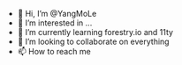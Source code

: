 - 👋 Hi, I’m @YangMoLe
- 👀 I’m interested in ...
- 🌱 I’m currently learning forestry.io and 11ty
- 💞️ I’m looking to collaborate on everything
- 📫 How to reach me

<!---
YangMoLe/YangMoLe is a ✨ special ✨ repository because its `README.md` (this file) appears on your GitHub profile.
You can click the Preview link to take a look at your changes.
--->
